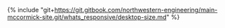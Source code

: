{% include "git+https://git.gitbook.com/northwestern-engineering/main-mccormick-site.git/whats_responsive/desktop-size.md" %}

